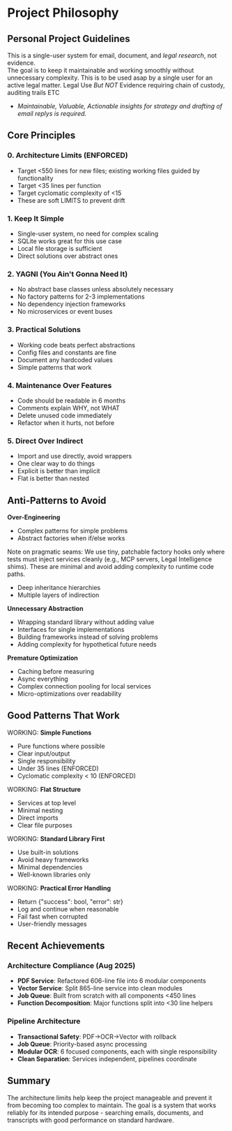 # Project Philosophy

## Personal Project Guidelines

This is a single-user system for email, document, and *legal research*, not evidence.  
The goal is to keep it maintainable and working smoothly without unnecessary complexity. This is to be used asap by a single user for an active legal matter. 
Legal Use *But NOT* Evidence requiring chain of custody, auditing trails ETC

- *Maintainable, Valuable, Actionable insights for strategy and drafting of email replys is required.* 

## Core Principles

### 0. **Architecture Limits (ENFORCED)**
- Target <550 lines for new files; existing working files guided by functionality
- Target <35 lines per function
- Target cyclomatic complexity of <15
- These are soft LIMITS to prevent drift

### 1. **Keep It Simple**
- Single-user system, no need for complex scaling
- SQLite works great for this use case
- Local file storage is sufficient
- Direct solutions over abstract ones

### 2. **YAGNI (You Ain't Gonna Need It)**
- No abstract base classes unless absolutely necessary
- No factory patterns for 2-3 implementations
- No dependency injection frameworks
- No microservices or event buses

### 3. **Practical Solutions**
- Working code beats perfect abstractions
- Config files and constants are fine
- Document any hardcoded values
- Simple patterns that work

### 4. **Maintenance Over Features**
- Code should be readable in 6 months
- Comments explain WHY, not WHAT
- Delete unused code immediately
- Refactor when it hurts, not before

### 5. **Direct Over Indirect**
- Import and use directly, avoid wrappers
- One clear way to do things
- Explicit is better than implicit
- Flat is better than nested

## Anti-Patterns to Avoid

 **Over-Engineering**
- Complex patterns for simple problems
- Abstract factories when if/else works

Note on pragmatic seams: We use tiny, patchable factory hooks only where tests must inject services cleanly (e.g., MCP servers, Legal Intelligence shims). These are minimal and avoid adding complexity to runtime code paths.
- Deep inheritance hierarchies
- Multiple layers of indirection

 **Unnecessary Abstraction**
- Wrapping standard library without adding value
- Interfaces for single implementations
- Building frameworks instead of solving problems
- Adding complexity for hypothetical future needs

 **Premature Optimization**
- Caching before measuring
- Async everything
- Complex connection pooling for local services
- Micro-optimizations over readability

## Good Patterns That Work

WORKING: **Simple Functions**
- Pure functions where possible
- Clear input/output
- Single responsibility
- Under 35 lines (ENFORCED)
- Cyclomatic complexity < 10 (ENFORCED)

WORKING: **Flat Structure**
- Services at top level
- Minimal nesting
- Direct imports
- Clear file purposes

WORKING: **Standard Library First**
- Use built-in solutions
- Avoid heavy frameworks
- Minimal dependencies
- Well-known libraries only

WORKING: **Practical Error Handling**
- Return {"success": bool, "error": str}
- Log and continue when reasonable
- Fail fast when corrupted
- User-friendly messages

## Recent Achievements

### Architecture Compliance (Aug 2025)
- **PDF Service**: Refactored 606-line file into 6 modular components
- **Vector Service**: Split 865-line service into clean modules
- **Job Queue**: Built from scratch with all components <450 lines
- **Function Decomposition**: Major functions split into <30 line helpers

### Pipeline Architecture
- **Transactional Safety**: PDF→OCR→Vector with rollback
- **Job Queue**: Priority-based async processing
- **Modular OCR**: 6 focused components, each with single responsibility
- **Clean Separation**: Services independent, pipelines coordinate

## Summary

The architecture limits help keep the project manageable and prevent it from becoming too complex to maintain. The goal is a system that works reliably for its intended purpose - searching emails, documents, and transcripts with good performance on standard hardware.
